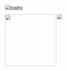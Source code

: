 [![trophy](https://github-profile-trophy.vercel.app/?username=kittisaker)](https://github.com/kittisaker/github-profile-trophy)

<div>
  <img height="170" align="left" src="https://github-readme-stats.vercel.app/api?username=kittisaker&count_private=true&include_all_commits=true" />
  <img src="https://github-readme-stats.vercel.app/api/top-langs/?username=kittisaker&layout=compact" />
</div>
